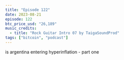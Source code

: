 ```yaml
---
title: "Episode 122"
date: 2023-08-21
episode: 122
btc_price_usd: "26,189"
music_credits:
  - title: "Rock Guitar Intro 07 by TaigaSoundProd"
tags: ["bitcoin", "podcast"]
---
```


is argentina entering hyperinflation - part one
